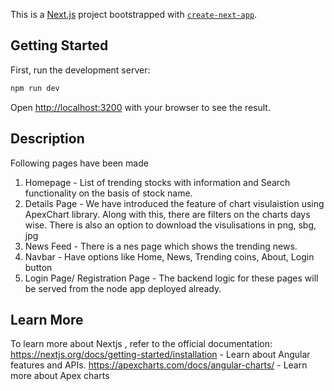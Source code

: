 This is a [Next.js](https://nextjs.org/) project bootstrapped with [`create-next-app`](https://github.com/vercel/next.js/tree/canary/packages/create-next-app).

## Getting Started

First, run the development server:

```bash
npm run dev
```

Open [http://localhost:3200](http://localhost:3200) with your browser to see the result.

## Description

Following pages have been made 
1) Homepage - List of trending stocks with information and Search functionality on the basis of stock name.
2) Details Page - We have introduced the feature of chart visulaistion using ApexChart library. Along with this, there are filters on the charts days wise. There is also an option to download the visulisations in png, sbg, jpg
3) News Feed - There is a nes page which shows the trending news.
4) Navbar - Have options like Home, News, Trending coins, About, Login button
5) Login Page/ Registration Page - The backend logic for these pages will be served from the node app deployed already.

   
## Learn More

To learn more about Nextjs , refer to the official documentation:
 https://nextjs.org/docs/getting-started/installation - Learn about Angular features and APIs.
https://apexcharts.com/docs/angular-charts/ - Learn more about Apex charts

